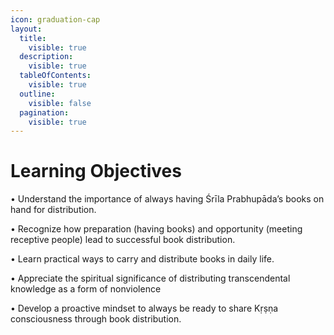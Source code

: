 ```yaml
---
icon: graduation-cap
layout:
  title:
    visible: true
  description:
    visible: true
  tableOfContents:
    visible: true
  outline:
    visible: false
  pagination:
    visible: true
---
```


# Learning Objectives

• Understand the importance of always having Śrīla Prabhupāda’s books on hand for distribution.

• Recognize how preparation (having books) and opportunity (meeting receptive people) lead to successful book distribution.

• Learn practical ways to carry and distribute books in daily life.

• Appreciate the spiritual significance of distributing transcendental knowledge as a form of nonviolence

• Develop a proactive mindset to always be ready to share Kṛṣṇa consciousness through book distribution.





#### &#x20;
